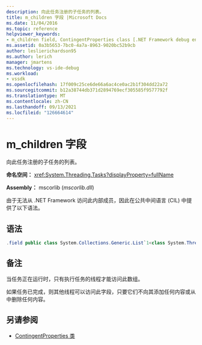 ```yaml
---
description: 向此任务注册的子任务的列表。
title: m_children 字段 |Microsoft Docs
ms.date: 11/04/2016
ms.topic: reference
helpviewer_keywords:
- m_children field, ContingentProperties class [.NET Framework debug engines]
ms.assetid: 0a3b5653-7bc0-4a7a-8963-9020bc52b9cb
author: leslierichardson95
ms.author: lerich
manager: jmartens
ms.technology: vs-ide-debug
ms.workload:
- vssdk
ms.openlocfilehash: 17f009c25ce6de66a6ac4ce0ac2b1f304dd22a72
ms.sourcegitcommit: b12a38744db371d2894769ecf305585f9577792f
ms.translationtype: MT
ms.contentlocale: zh-CN
ms.lasthandoff: 09/13/2021
ms.locfileid: "126664614"
---
```

# <a name="m_children-field"></a>m_children 字段
向此任务注册的子任务的列表。

 **命名空间：** <xref:System.Threading.Tasks?displayProperty=fullName>

 **Assembly：** mscorlib (*mscorlib.dll*) 

 由于无法从 .NET Framework 访问此内部成员，因此在公共中间语言 (CIL) 中提供了以下语法。

## <a name="syntax"></a>语法

```csharp
.field public class System.Collections.Generic.List`1<class System.Threading.Tasks.Task> m_children
```

## <a name="remarks"></a>备注
 当任务正在运行时，只有执行任务的线程才能访问此数组。

 如果任务已完成，则其他线程可以访问此字段，只要它们不向其添加任何内容或从中删除任何内容。

## <a name="see-also"></a>另请参阅
- [ContingentProperties 类](../../extensibility/debugger/contingentproperties-class-internal-members.md)
